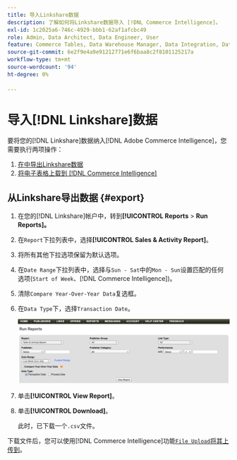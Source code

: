 ```yaml
---
title: 导入Linkshare数据
description: 了解如何将Linkshare数据导入 [!DNL Commerce Intelligence]。
exl-id: 1c2025a6-746c-4929-bbb1-62af1afcbc49
role: Admin, Data Architect, Data Engineer, User
feature: Commerce Tables, Data Warehouse Manager, Data Integration, Data Import/Export
source-git-commit: 6e2f9e4a9e91212771e6f6baa8c2f8101125217a
workflow-type: tm+mt
source-wordcount: '94'
ht-degree: 0%

---
```


# 导入[!DNL Linkshare]数据

要将您的[!DNL Linkshare]数据纳入[!DNL Adobe Commerce Intelligence]，您需要执行两项操作：

1. [在中导出Linkshare数据 ](#export)
1. [将电子表格上载到 [!DNL Commerce Intelligence]](../connecting-data/using-file-uploader.md)

## 从Linkshare导出数据 {#export}

1. 在您的[!DNL Linkshare]帐户中，转到&#x200B;**[!UICONTROL Reports** > **Run Reports]。**

1. 在`Report`下拉列表中，选择&#x200B;**[!UICONTROL Sales & Activity Report]**。

1. 将所有其他下拉选项保留为默认选项。

1. 在`Date Range`下拉列表中，选择与`Sun - Sat`中的`Mon - Sun`设置匹配的任何选项(`Start of Week`、[!DNL Commerce Intelligence])。

1. 清除`Compare Year-Over-Year Data`复选框。

1. 在`Data Type`下，选择`Transaction Date`。

   ![导入\_linkshare\_data.png](../../../assets/importing_linkshare_data.png)

1. 单击&#x200B;**[!UICONTROL View Report]**。

1. 单击&#x200B;**[!UICONTROL Download]**。

   此时，已下载一个`.csv`文件。

下载文件后，您可以使用[!DNL Commerce Intelligence]功能[`File Upload`将其上传到](../connecting-data/using-file-uploader.md)。
